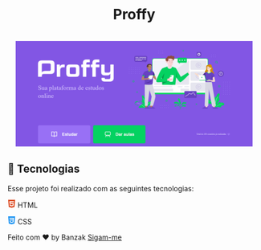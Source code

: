 <br>
    <h1 align="center">Proffy</h1>

<div align="center">

<br>

<img src="gif/proffy.gif" height="210" alt="demo-web" >

</div>

## 🚀 Tecnologias

Esse projeto foi realizado com as seguintes tecnologias:

<img src="public/images/icons/html5.svg" height="16"> HTML

<img src="public/images/icons/css.svg" height="16"> CSS


Feito com ❤ by Banzak  [Sigam-me](https://www.linkedin.com/in/banzak/)